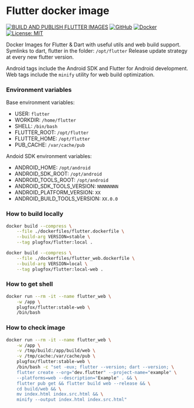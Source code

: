 # Flutter docker image

[![BUILD AND PUBLISH FLUTTER IMAGES](https://github.com/PlugFox/docker_flutter/actions/workflows/build_and_publish_tag.yml/badge.svg)](https://github.com/PlugFox/docker_flutter/actions/workflows/build_and_publish_tag.yml)
[![GitHub](https://img.shields.io/badge/Git-Hub-purple.svg)](https://github.com/PlugFox/docker_flutter/pkgs/container/flutter)
[![Docker](https://img.shields.io/badge/Docker-Hub-2496ed.svg)](https://hub.docker.com/r/plugfox/flutter/tags)
[![License: MIT](https://img.shields.io/badge/License-MIT-brightgreen.svg)](https://github.com/PlugFox/docker_flutter/blob/master/LICENSE)

Docker Images for Flutter & Dart with useful utils and web build support.
Symlinks to dart, flutter in the folder: `/opt/flutter`
Release update strategy at every new flutter version.

Android tags include the Android SDK and Flutter for Android development.
Web tags include the `minify` utility for web build optimization.

### Environment variables

Base environment variables:
- USER: `flutter`
- WORKDIR: `/home/flutter`
- SHELL: `/bin/bash`
- FLUTTER_ROOT: `/opt/flutter`
- FLUTTER_HOME: `/opt/flutter`
- PUB_CACHE: `/var/cache/pub`

Andoid SDK environment variables:
- ANDROID_HOME: `/opt/android`
- ANDROID_SDK_ROOT: `/opt/android`
- ANDROID_TOOLS_ROOT: `/opt/android`
- ANDROID_SDK_TOOLS_VERSION: `NNNNNNNN`
- ANDROID_PLATFORM_VERSION: `XX`
- ANDROID_BUILD_TOOLS_VERSION: `XX.0.0`

### How to build locally

```bash
docker build --compress \
    --file ./dockerfiles/flutter.dockerfile \
    --build-arg VERSION=stable \
    --tag plugfox/flutter:local .

docker build --compress \
    --file ./dockerfiles/flutter_web.dockerfile \
    --build-arg VERSION=local \
    --tag plugfox/flutter:local-web .
```

### How to get shell

```bash
docker run --rm -it --name flutter_web \
    -w /app \
    plugfox/flutter:stable-web \
    /bin/bash
```

### How to check image

```bash
docker run --rm -it --name flutter_web \
    -w /app \
    -v /tmp/build:/app/build/web \
    -v /tmp/cache:/var/cache/pub \
    plugfox/flutter:stable-web \
    /bin/bash -c "set -eux; flutter --version; dart --version; \
    flutter create --org="dev.flutter" --project-name="example" \
    --platforms=web --description="Example" . && \
    flutter pub get && flutter build web --release && \
    cd build/web && \
    mv index.html index.src.html && \
    minify --output index.html index.src.html"
```
